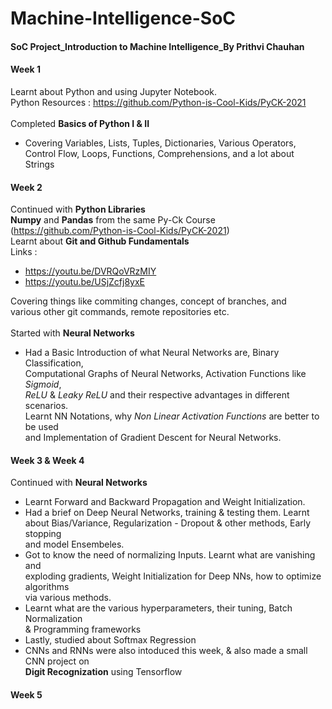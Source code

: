 # Machine-Intelligence-SoC
#### SoC Project_Introduction to Machine Intelligence_By Prithvi Chauhan

#### Week 1
Learnt about Python and using Jupyter Notebook. <br>
Python Resources : https://github.com/Python-is-Cool-Kids/PyCK-2021 <br>
<br>
Completed **Basics of Python I & II**
* Covering Variables, Lists, Tuples, Dictionaries, Various Operators, <br>
Control Flow, Loops, Functions, Comprehensions, and a lot about Strings

#### Week 2
Continued with **Python Libraries** <br>
**Numpy** and **Pandas** from the same Py-Ck Course (https://github.com/Python-is-Cool-Kids/PyCK-2021) <br>
Learnt about **Git and Github Fundamentals** <br>
Links : 
* https://youtu.be/DVRQoVRzMIY</li>
* https://youtu.be/USjZcfj8yxE</li>

Covering things like commiting changes, concept of branches, and <br>
various other git commands, remote repositories etc.<br>
<br>
Started with **Neural Networks** <br>
* Had a Basic Introduction of what Neural Networks are, Binary Classification, <br>
Computational Graphs of Neural Networks, Activation Functions like *Sigmoid*, <br>
*ReLU* & *Leaky ReLU* and their respective advantages in different scenarios. <br>
Learnt NN Notations, why *Non Linear Activation Functions* are better to be used <br>
and Implementation of Gradient Descent for Neural Networks.

#### Week 3 & Week 4
Continued with **Neural Networks** <br>
* Learnt Forward and Backward Propagation and Weight Initialization. <br>
* Had a brief on Deep Neural Networks, training & testing them. Learnt <br>
about Bias/Variance, Regularization - Dropout & other methods, Early stopping <br>
and model Ensembeles.
* Got to know the need of normalizing Inputs. Learnt what are vanishing and <br>
exploding gradients, Weight Initialization for Deep NNs, how to optimize algorithms<br>
via various methods.
* Learnt what are the various hyperparameters, their tuning, Batch Normalization<br>
& Programming frameworks
* Lastly, studied about Softmax Regression
* CNNs and RNNs were also intoduced this week, & also made a small CNN project on <br>
**Digit Recognization** using Tensorflow

#### Week 5







